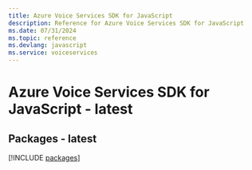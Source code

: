 ```yaml
---
title: Azure Voice Services SDK for JavaScript
description: Reference for Azure Voice Services SDK for JavaScript
ms.date: 07/31/2024
ms.topic: reference
ms.devlang: javascript
ms.service: voiceservices
---
```

# Azure Voice Services SDK for JavaScript - latest
## Packages - latest
[!INCLUDE [packages](voice-services-index.md)]